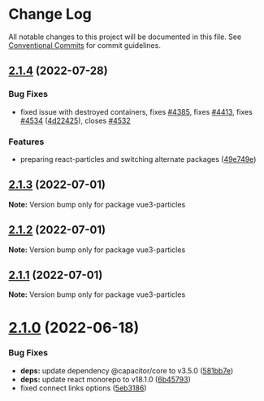 # Change Log

All notable changes to this project will be documented in this file.
See [Conventional Commits](https://conventionalcommits.org) for commit guidelines.

## [2.1.4](https://github.com/matteobruni/tsparticles/compare/vue3-particles@2.1.3...vue3-particles@2.1.4) (2022-07-28)


### Bug Fixes

* fixed issue with destroyed containers, fixes [#4385](https://github.com/matteobruni/tsparticles/issues/4385), fixes [#4413](https://github.com/matteobruni/tsparticles/issues/4413), fixes [#4534](https://github.com/matteobruni/tsparticles/issues/4534) ([4d22425](https://github.com/matteobruni/tsparticles/commit/4d22425210f64b937a5d1b7bf825624b3ed5f2b6)), closes [#4532](https://github.com/matteobruni/tsparticles/issues/4532)


### Features

* preparing react-particles and switching alternate packages ([49e749e](https://github.com/matteobruni/tsparticles/commit/49e749e90e076f0cb22eefe0f3399102f5b9fb35))





## [2.1.3](https://github.com/matteobruni/tsparticles/compare/vue3-particles@2.1.2...vue3-particles@2.1.3) (2022-07-01)

**Note:** Version bump only for package vue3-particles





## [2.1.2](https://github.com/matteobruni/tsparticles/compare/vue3-particles@2.1.1...vue3-particles@2.1.2) (2022-07-01)

**Note:** Version bump only for package vue3-particles





## [2.1.1](https://github.com/matteobruni/tsparticles/compare/vue3-particles@2.1.0...vue3-particles@2.1.1) (2022-07-01)

**Note:** Version bump only for package vue3-particles





# [2.1.0](https://github.com/matteobruni/tsparticles/compare/vue3-particles@2.0.6...vue3-particles@2.1.0) (2022-06-18)


### Bug Fixes

* **deps:** update dependency @capacitor/core to v3.5.0 ([581bb7e](https://github.com/matteobruni/tsparticles/commit/581bb7e2f4f6aceb3535daf9223954a80f2daa81))
* **deps:** update react monorepo to v18.1.0 ([6b45793](https://github.com/matteobruni/tsparticles/commit/6b457937c41d7681a2135dfcb6ff220e578f22bb))
* fixed connect links options ([5eb3186](https://github.com/matteobruni/tsparticles/commit/5eb31866b3a9fe1328969c254f2fff0be995b1f5))
